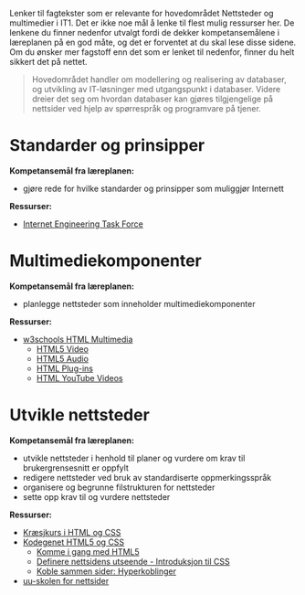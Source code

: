 Lenker til fagtekster som er relevante for hovedområdet Nettsteder og multimedier i IT1.
Det er ikke noe mål å lenke til flest mulig ressurser her. De lenkene du finner
nedenfor utvalgt fordi de dekker kompetansemålene i læreplanen på en god måte,
og det er forventet at du skal lese disse sidene. Om du ønsker mer fagstoff enn det som
er lenket til nedenfor, finner du helt sikkert det på nettet.

> Hovedområdet handler om modellering og realisering av databaser, og utvikling av
> IT-løsninger med utgangspunkt i databaser. Videre dreier det seg om hvordan
> databaser kan gjøres tilgjengelige på nettsider ved hjelp av spørrespråk og
> programvare på tjener.


Standarder og prinsipper
========================
**Kompetansemål fra læreplanen:**
* gjøre rede for hvilke standarder og prinsipper som muliggjør Internett

**Ressurser:**
* [Internet Engineering Task Force](https://no.wikipedia.org/wiki/Internet_Engineering_Task_Force)


Multimediekomponenter
=====================
**Kompetansemål fra læreplanen:**
* planlegge nettsteder som inneholder multimediekomponenter

**Ressurser:**
* [w3schools HTML Multimedia](http://www.w3schools.com/html/html_media.asp)
  * [HTML5 Video](http://www.w3schools.com/html/html5_video.asp)
  * [HTML5 Audio](http://www.w3schools.com/html/html5_audio.asp)
  * [HTML Plug-ins](http://www.w3schools.com/html/html_object.asp)
  * [HTML YouTube Videos](http://www.w3schools.com/html/html_youtube.asp)


Utvikle nettsteder
==================
**Kompetansemål fra læreplanen:**
* utvikle nettsteder i henhold til planer og vurdere om krav til brukergrensesnitt er oppfylt
* redigere nettsteder ved bruk av standardiserte oppmerkingsspråk
* organisere og begrunne filstrukturen for nettsteder
* sette opp krav til og vurdere nettsteder

**Ressurser:**
* [Kræsjkurs i HTML og CSS](https://github.com/bitjungle/IT1/tree/master/Kr%C3%A6sjkurs/03%20-%20Kr%C3%A6sjkurs%20i%20HTML%20og%20CSS)
* [Kodegenet HTML5 og CSS](https://kodegenet.no/track/html5)
  * [Komme i gang med HTML5](https://kodegenet.no/track/html5/courses/html5/chapter/html5_ch1)
  * [Definere nettsidens utseende - Introduksjon til CSS](https://kodegenet.no/track/html5/courses/html5/chapter/html5_ch2)
  * [Koble sammen sider: Hyperkoblinger](https://kodegenet.no/track/html5/courses/html5/chapter/html5_ch3)
* [uu-skolen for nettsider](http://uu.difi.no/veiledning/nettsider/uu-skolen)


